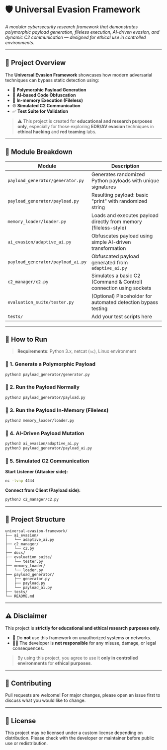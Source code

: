 
# 🛡️ Universal Evasion Framework

*A modular cybersecurity research framework that demonstrates polymorphic payload generation, fileless execution, AI-driven evasion, and dynamic C2 communication — designed for ethical use in controlled environments.*

---

## 🧠 Project Overview

The **Universal Evasion Framework** showcases how modern adversarial techniques can bypass static detection using:

- 🔄 **Polymorphic Payload Generation**
- 🧠 **AI-based Code Obfuscation**
- 🧬 **In-memory Execution (Fileless)**
- 🌐 **Simulated C2 Communication**
- ✅ **Test Suite for Validation**

> ⚠️ This project is created for **educational and research purposes only**, especially for those exploring **EDR/AV evasion** techniques in **ethical hacking** and **red teaming** labs.

---

## 🧩 Module Breakdown

| Module                             | Description                                                        |
|------------------------------------|--------------------------------------------------------------------|
| `payload_generator/generator.py`   | Generates randomized Python payloads with unique signatures        |
| `payload_generator/payload.py`     | Resulting payload: basic "print" with randomized string            |
| `memory_loader/loader.py`          | Loads and executes payload directly from memory (fileless-style)   |
| `ai_evasion/adaptive_ai.py`        | Obfuscates payload using simple AI-driven transformation           |
| `payload_generator/payload_ai.py`  | Obfuscated payload generated from `adaptive_ai.py`                 |
| `c2_manager/c2.py`                 | Simulates a basic C2 (Command & Control) connection using sockets  |
| `evaluation_suite/tester.py`       | (Optional) Placeholder for automated detection bypass testing      |
| `tests/`                           | Add your test scripts here                                         |

---

## 🚀 How to Run

> **Requirements**: Python 3.x, netcat (`nc`), Linux environment


### 🔹 1. Generate a Polymorphic Payload
```bash
python3 payload_generator/generator.py
````

### 🔹 2. Run the Payload Normally

```bash
python3 payload_generator/payload.py
```

### 🔹 3. Run the Payload In-Memory (Fileless)

```bash
python3 memory_loader/loader.py
```

### 🔹 4. AI-Driven Payload Mutation

```bash
python3 ai_evasion/adaptive_ai.py
python3 payload_generator/payload_ai.py
```

### 🔹 5. Simulated C2 Communication

**Start Listener (Attacker side):**

```bash
nc -lvnp 4444
```

**Connect from Client (Payload side):**

```bash
python3 c2_manager/c2.py
```

---

## 📁 Project Structure

```
universal-evasion-framework/
├── ai_evasion/
│   └── adaptive_ai.py
├── c2_manager/
│   └── c2.py
├── docs/
├── evaluation_suite/
│   └── tester.py
├── memory_loader/
│   └── loader.py
├── payload_generator/
│   ├── generator.py
│   ├── payload.py
│   └── payload_ai.py
├── tests/
└── README.md
```

---

## ⚠️ Disclaimer

This project is **strictly for educational and ethical research purposes only**.

* 🚫 Do **not** use this framework on unauthorized systems or networks.
* 👨‍💻 The developer is **not responsible** for any misuse, damage, or legal consequences.

> By using this project, you agree to use it **only in controlled environments** for **ethical purposes**.

---

## 🙌 Contributing

Pull requests are welcome! For major changes, please open an issue first to discuss what you would like to change.

---

## 📄 License

This project may be licensed under a custom license depending on distribution.
Please check with the developer or maintainer before public use or redistribution.


